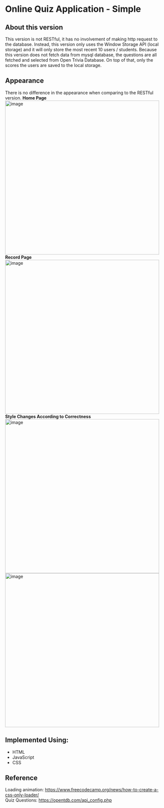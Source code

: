 # Online Quiz Application - Simple

## About this version
This version is not RESTful, it has no involvement of making http request to the database. Instead, this version only uses the Window Storage API (local storage) and it will only store the most recent 10 users / students. Because this version does not fetch data from mysql database, the questions are all fetched and selected from Open Trivia Database. On top of that, only the scores the users are saved to the local storage.

## Appearance
There is no difference in the appearance when comparing to the RESTful version.
**Home Page**\
<img width="500" alt="image" src="https://user-images.githubusercontent.com/91409130/182086208-1b3592b9-863d-49ac-afa1-166a96cbeefd.png">\
**Record Page**\
<img width="500" alt="image" src="https://user-images.githubusercontent.com/91409130/182086645-539e6885-d0ee-459f-8f72-e92738f2019c.png">\
**Style Changes According to Correctness**\
<img width="500" alt="image" src="https://user-images.githubusercontent.com/91409130/182086404-2db7a9d0-8f83-4f57-807b-b24b9cc41882.png">
<img width="500" alt="image" src="https://user-images.githubusercontent.com/91409130/182086503-a7f2a8a3-013f-42da-9290-870c15690c66.png">


## Implemented Using:
- HTML
- JavaScript
- CSS 

## Reference
Loading animation: https://www.freecodecamp.org/news/how-to-create-a-css-only-loader/ \
Quiz Questions: https://opentdb.com/api_config.php


